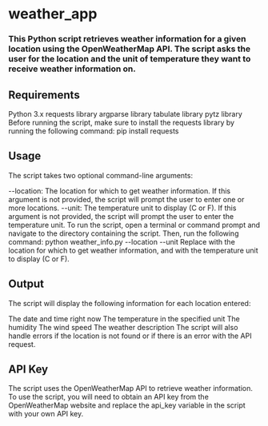 # weather_app
### This Python script retrieves weather information for a given location using the OpenWeatherMap API. The script asks the user for the location and the unit of temperature they want to receive weather information on.

## Requirements
Python 3.x
requests library
argparse library
tabulate library
pytz library
Before running the script, make sure to install the requests library by running the following command:
pip install requests


## Usage
The script takes two optional command-line arguments:

--location: The location for which to get weather information. If this argument is not provided, the script will prompt the user to enter one or more locations.
--unit: The temperature unit to display (C or F). If this argument is not provided, the script will prompt the user to enter the temperature unit.
To run the script, open a terminal or command prompt and navigate to the directory containing the script. Then, run the following command:
python weather_info.py --location <LOCATION> --unit <UNIT>
Replace <LOCATION> with the location for which to get weather information, and <UNIT> with the temperature unit to display (C or F).

## Output
The script will display the following information for each location entered:

The date and time right now
The temperature in the specified unit
The humidity
The wind speed
The weather description
The script will also handle errors if the location is not found or if there is an error with the API request.

## API Key
The script uses the OpenWeatherMap API to retrieve weather information. To use the script, you will need to obtain an API key from the OpenWeatherMap website and replace the api_key variable in the script with your own API key.
